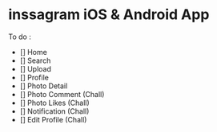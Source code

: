 # inssagram iOS & Android App

To do :
- [] Home
- [] Search
- [] Upload
- [] Profile
- [] Photo Detail
- [] Photo Comment (Chall)
- [] Photo Likes (Chall)
- [] Notification (Chall)
- [] Edit Profile (Chall)